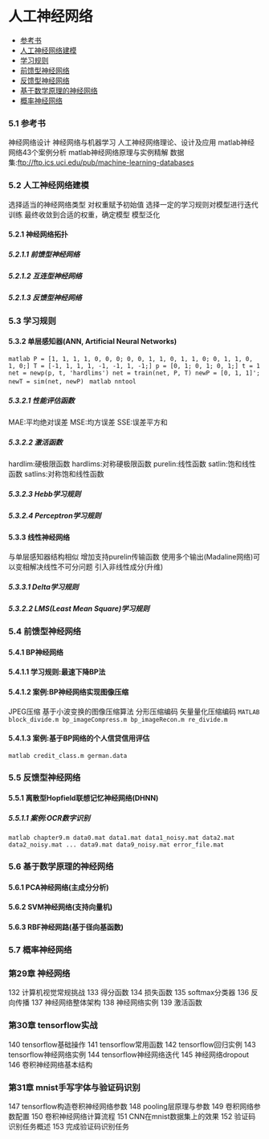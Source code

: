 # 人工神经网络

+ [参考书](#5.1-参考书)
+ [人工神经网络建模](#5.2-人工神经网络建模)
+ [学习规则](#5.3-学习规则)
+ [前馈型神经网络](#5.4-前馈型神经网络)
+ [反馈型神经网络](#5.5-反馈型神经网络)
+ [基于数学原理的神经网络](#5.6-基于数学原理的神经网络)
+ [概率神经网络](#5.7-概率神经网络)

### 5.1 参考书
神经网络设计
神经网络与机器学习
人工神经网络理论、设计及应用
matlab神经网络43个案例分析
matlab神经网络原理与实例精解
数据集:ftp://ftp.ics.uci.edu/pub/machine-learning-databases

### 5.2 人工神经网络建模
选择适当的神经网络类型
对权重赋予初始值
选择一定的学习规则对模型进行迭代训练
最终收敛到合适的权重，确定模型
模型泛化

#### 5.2.1 神经网络拓扑

##### 5.2.1.1 前馈型神经网络

##### 5.2.1.2 互连型神经网络

##### 5.2.1.3 反馈型神经网络

### 5.3 学习规则

#### 5.3.2 单层感知器(ANN, Artificial Neural Networks)
`matlab
P = [1, 1, 1, 1, 0, 0, 0; 0, 0, 1, 1, 0, 1, 1, 0; 0, 1, 1, 0, 1, 0;]
T = [-1, 1, 1, 1, -1, -1, 1, -1;]
p = [0, 1; 0, 1; 0, 1;]
t = 1
net = newp(p, t, 'hardlims')
net = train(net, P, T)
newP = [0, 1, 1]';
newT = sim(net, newP)
`
`matlab
nntool
`
##### 5.3.2.1 性能评估函数
MAE:平均绝对误差
MSE:均方误差
SSE:误差平方和

##### 5.3.2.2 激活函数
hardlim:硬极限函数
hardlims:对称硬极限函数
purelin:线性函数
satlin:饱和线性函数
satlins:对称饱和线性函数

##### 5.3.2.3 Hebb学习规则

##### 5.3.2.4 Perceptron学习规则

#### 5.3.3 线性神经网络
与单层感知器结构相似
增加支持purelin传输函数
使用多个输出(Madaline网络)可以变相解决线性不可分问题
引入非线性成分(升维)

##### 5.3.3.1 Delta学习规则

##### 5.3.2.2 LMS(Least Mean Square)学习规则

### 5.4 前馈型神经网络

#### 5.4.1 BP神经网络

#### 5.4.1.1 学习规则:最速下降BP法

#### 5.4.1.2 案例:BP神经网络实现图像压缩
JPEG压缩
基于小波变换的图像压缩算法
分形压缩编码
矢量量化压缩编码
`MATLAB
block_divide.m
bp_imageCompress.m
bp_imageRecon.m
re_divide.m
`
#### 5.4.1.3 案例:基于BP网络的个人信贷信用评估
`matlab
credit_class.m
german.data
`

### 5.5 反馈型神经网络

#### 5.5.1 离散型Hopfield联想记忆神经网络(DHNN)

##### 5.5.1.1 案例:OCR数字识别
`matlab
chapter9.m
data0.mat
data1.mat
data1_noisy.mat
data2.mat
data2_noisy.mat
...
data9.mat
data9_noisy.mat
error_file.mat
`
### 5.6 基于数学原理的神经网络

#### 5.6.1 PCA神经网络(主成分分析)

#### 5.6.2 SVM神经网络(支持向量机)

#### 5.6.3 RBF神经网路(基于径向基函数)

### 5.7 概率神经网络

### 第29章 神经网络
132 计算机视觉常规挑战
133 得分函数
134 损失函数
135 softmax分类器
136 反向传播
137 神经网络整体架构
138 神经网络实例
139 激活函数

### 第30章 tensorflow实战
140 tensorflow基础操作
141 tensorflow常用函数
142 tensorflow回归实例
143 tensorflow神经网络实例
144 tensorflow神经网络迭代
145 神经网络dropout
146 卷积神经网络基本结构

### 第31章 mnist手写字体与验证码识别
147 tensorflow构造卷积神经网络参数
148 pooling层原理与参数
149 卷积网络参数配置
150 卷积神经网络计算流程
151 CNN在mnist数据集上的效果
152 验证码识别任务概述
153 完成验证码识别任务
